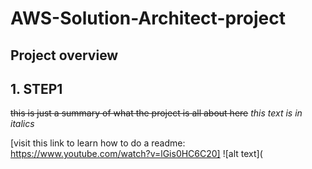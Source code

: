 # AWS-Solution-Architect-project
## Project overview 
## 1. STEP1
~~this is just a summary of what the project is all about here~~
*this text is in italics*

[visit this link to learn how to do a readme: https://www.youtube.com/watch?v=lGis0HC6C20]
![alt text](
